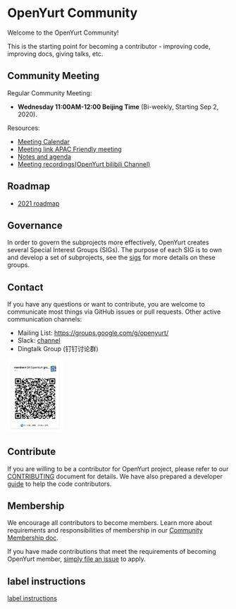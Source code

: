 # OpenYurt Community

Welcome to the OpenYurt Community!

This is the starting point for becoming a contributor - improving code, improving docs, giving talks, etc.

## Community Meeting

Regular Community Meeting:
- **Wednesday 11:00AM-12:00 Beijing Time** (Bi-weekly, Starting Sep 2, 2020).

Resources:
- [Meeting Calendar](https://calendar.google.com/calendar/u/0?cid=c3VudDRtODc2Y2c3Ymk3anN0ZDdkbHViZzRAZ3JvdXAuY2FsZW5kYXIuZ29vZ2xlLmNvbQ)
- [Meeting link APAC Friendly meeting](https://us02web.zoom.us/j/82828315928?pwd=SVVxek01T2Z0SVYraktCcDV4RmZlUT09)
- [Notes and agenda](https://shimo.im/docs/rGK3cXYWYkPrvWp8)
- [Meeting recordings(OpenYurt bilibili Channel)](https://space.bilibili.com/484245424/video)

## Roadmap

- [2021 roadmap](./roadmap.md)

## Governance

In order to govern the subprojects more effectively, OpenYurt creates several Special Interest Groups (SIGs).
The purpose of each SIG is to own and develop a set of subprojects, see the [sigs](./sig-list.md) for more details on these groups.

## Contact

If you have any questions or want to contribute, you are welcome to communicate most things via GitHub issues or pull requests.
Other active communication channels:

- Mailing List: https://groups.google.com/g/openyurt/
- Slack: [channel](https://openyurt.slack.com/)
- Dingtalk Group (钉钉讨论群)

<div align="left">
  <img src="docs/img/ding.png" width=25% title="dingtalk">
</div>

## Contribute

If you are willing to be a contributor for OpenYurt project, please refer to our [CONTRIBUTING](https://github.com/openyurtio/openyurt/blob/master/CONTRIBUTING.md) document for details.
We have also prepared a developer [guide](https://github.com/openyurtio/openyurt/blob/master/docs/developer-guide.md) to help the code contributors.

## Membership

We encourage all contributors to become members. Learn more about requirements and responsibilities of membership in our [Community Membership doc](./community-membership.md).

If you have made contributions that meet the requirements of becoming OpenYurt member, [simply file an issue](https://github.com/openyurtio/community/issues/new) to apply.

## label instructions
[label instructions](./label_instructions.md)
